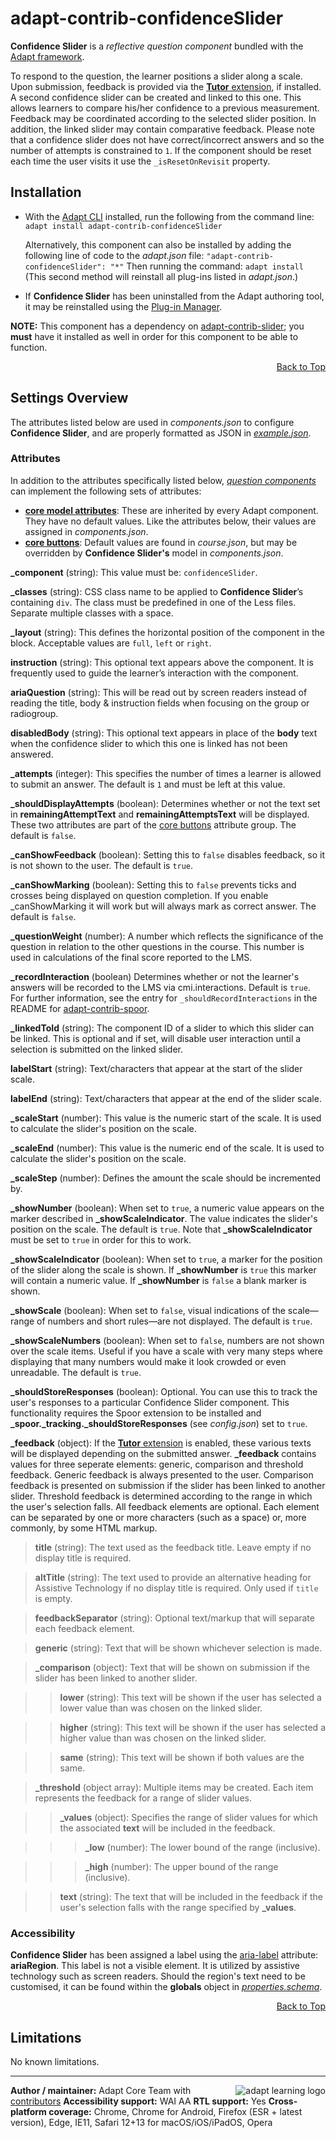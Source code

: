 # adapt-contrib-confidenceSlider

**Confidence Slider** is a *reflective question component* bundled with the [Adapt framework](https://github.com/adaptlearning/adapt_framework).

To respond to the question, the learner positions a slider along a scale. Upon submission, feedback is provided via the [**Tutor** extension](https://github.com/adaptlearning/adapt-contrib-tutor), if installed. A second confidence slider can be created and linked to this one. This allows learners to compare his/her confidence to a previous measurement. Feedback may be coordinated according to the selected slider position. In addition, the linked slider may contain comparative feedback. Please note that a confidence slider does not have correct/incorrect answers and so the number of attempts is constrained to `1`. If the component should be reset each time the user visits it use the `_isResetOnRevisit` property.

## Installation

* With the [Adapt CLI](https://github.com/adaptlearning/adapt-cli) installed, run the following from the command line:
`adapt install adapt-contrib-confidenceSlider`

    Alternatively, this component can also be installed by adding the following line of code to the *adapt.json* file:
    `"adapt-contrib-confidenceSlider": "*"`
    Then running the command:
    `adapt install`
    (This second method will reinstall all plug-ins listed in *adapt.json*.)

* If **Confidence Slider** has been uninstalled from the Adapt authoring tool, it may be reinstalled using the [Plug-in Manager](https://github.com/adaptlearning/adapt_authoring/wiki/Plugin-Manager).

**NOTE:** This component has a dependency on [adapt-contrib-slider](https://github.com/adaptlearning/adapt-contrib-slider); you **must** have it installed as well in order for this component to be able to function.

<div float align=right><a href="#top">Back to Top</a></div>

## Settings Overview

The attributes listed below are used in *components.json* to configure **Confidence Slider**, and are properly formatted as JSON in [*example.json*](https://github.com/adaptlearning/adapt-contrib-confidenceSlider/blob/master/example.json).

### Attributes

In addition to the attributes specifically listed below, [*question components*](https://github.com/adaptlearning/adapt_framework/wiki/Core-Plug-ins-in-the-Adapt-Learning-Framework#question-components) can implement the following sets of attributes:
+ [**core model attributes**](https://github.com/adaptlearning/adapt_framework/wiki/Core-model-attributes): These are inherited by every Adapt component. They have no default values. Like the attributes below, their values are assigned in *components.json*.
+ [**core buttons**](https://github.com/adaptlearning/adapt_framework/wiki/Core-Buttons): Default values are found in *course.json*, but may be overridden by **Confidence Slider's** model in *components.json*.

**\_component** (string): This value must be: `confidenceSlider`.

**\_classes** (string): CSS class name to be applied to **Confidence Slider**’s containing `div`. The class must be predefined in one of the Less files. Separate multiple classes with a space.

**\_layout** (string): This defines the horizontal position of the component in the block. Acceptable values are `full`, `left` or `right`.

**instruction** (string): This optional text appears above the component. It is frequently used to
guide the learner’s interaction with the component.

**ariaQuestion** (string): This will be read out by screen readers instead of reading the title, body & instruction fields when focusing on the group or radiogroup.

**disabledBody** (string): This optional text appears in place of the **body** text when the confidence slider to which this one is linked has not been answered.

**\_attempts** (integer): This specifies the number of times a learner is allowed to submit an answer. The default is `1` and must be left at this value.

**\_shouldDisplayAttempts** (boolean): Determines whether or not the text set in **remainingAttemptText** and **remainingAttemptsText** will be displayed. These two attributes are part of the [core buttons](https://github.com/adaptlearning/adapt_framework/wiki/Core-Buttons) attribute group. The default is `false`.

**\_canShowFeedback** (boolean): Setting this to `false` disables feedback, so it is not shown to the user. The default is `true`.

**\_canShowMarking** (boolean): Setting this to `false` prevents ticks and crosses being displayed on question completion. If you enable _canShowMarking it will work but will always mark as correct answer. The default is `false`.

**\_questionWeight** (number): A number which reflects the significance of the question in relation to the other questions in the course. This number is used in calculations of the final score reported to the LMS.

**\_recordInteraction** (boolean) Determines whether or not the learner's answers will be recorded to the LMS via cmi.interactions. Default is `true`. For further information, see the entry for `_shouldRecordInteractions` in the README for [adapt-contrib-spoor](https://github.com/adaptlearning/adapt-contrib-spoor).

**\_linkedToId** (string): The component ID of a slider to which this slider can be linked. This is optional and if set, will disable user interaction until a selection is submitted on the linked slider.

**labelStart** (string): Text/characters that appear at the start of the slider scale.

**labelEnd** (string): Text/characters that appear at the end of the slider scale.

**\_scaleStart** (number): This value is the numeric start of the scale. It is used to calculate the slider's position on the scale.

**\_scaleEnd** (number): This value is the numeric end of the scale. It is used to calculate the slider's position on the scale.

**\_scaleStep** (number): Defines the amount the scale should be incremented by.

**\_showNumber** (boolean): When set to `true`, a numeric value appears on the marker described in **\_showScaleIndicator**. The value indicates the slider's position on the scale. The default is `true`. Note that **\_showScaleIndicator** must be set to `true` in order for this to work.

**\_showScaleIndicator** (boolean): When set to `true`, a marker for the position of the slider along the scale is shown. If **_showNumber** is `true` this marker will contain a numeric value. If **_showNumber** is `false` a blank marker is shown.

**\_showScale** (boolean): When set to `false`, visual indications of the scale&mdash;range of numbers and short rules&mdash;are not displayed. The default is `true`.

**\_showScaleNumbers** (boolean): When set to `false`, numbers are not shown over the scale items. Useful if you have a scale with very many steps where displaying that many  numbers would make it look crowded or even unreadable. The default is `true`.

**_shouldStoreResponses** (boolean): Optional. You can use this to track the user's responses to a particular Confidence Slider component. This functionality requires the Spoor extension to be installed and **\_spoor.\_tracking.\_shouldStoreResponses** (see *config.json*) set to `true`.

**\_feedback** (object): If the [**Tutor** extension](https://github.com/adaptlearning/adapt-contrib-tutor) is enabled, these various texts will be displayed depending on the submitted answer. **\_feedback** contains values for three seperate elements: generic, comparison and threshold feedback. Generic feedback is always presented to the user. Comparison feedback is presented on submission if the slider has been linked to another slider. Threshold feedback is determined according to the range in which the user's selection falls. All feedback elements are optional. Each element can be separated by one or more characters (such as a space) or, more commonly, by some HTML markup.

>**title** (string): The text used as the feedback title. Leave empty if no display title is required.

>**altTitle** (string): The text used to provide an alternative heading for Assistive Technology if no display title is required. Only used if `title` is empty.

>**feedbackSeparator** (string): Optional text/markup that will separate each feedback element.

>**generic** (string): Text that will be shown whichever selection is made.

>**\_comparison** (object): Text that will be shown on submission if the slider has been linked to another slider.

>>**lower** (string): This text will be shown if the user has selected a lower value than was chosen on the linked slider.

>>**higher** (string): This text will be shown if the user has selected a higher value than was chosen on the linked slider.

>>**same** (string): This text will be shown if both values are the same.

>**\_threshold** (object array): Multiple items may be created. Each item represents the feedback for a range of slider values.

>>**\_values** (object): Specifies the range of slider values for which the associated **text** will be included in the feedback.

>>>**\_low** (number): The lower bound of the range (inclusive).

>>>**\_high** (number): The upper bound of the range (inclusive).

>>**text** (string): The text that will be included in the feedback if the user's selection falls with the range specified by **\_values**.

### Accessibility
**Confidence Slider** has been assigned a label using the [aria-label](https://github.com/adaptlearning/adapt_framework/wiki/Aria-Labels) attribute: **ariaRegion**. This label is not a visible element. It is utilized by assistive technology such as screen readers. Should the region's text need to be customised, it can be found within the **globals** object in [*properties.schema*](https://github.com/adaptlearning/adapt-contrib-confidenceSlider/blob/master/properties.schema).
<div float align=right><a href="#top">Back to Top</a></div>

## Limitations

No known limitations.

----------------------------
<a href="https://community.adaptlearning.org/" target="_blank"><img src="https://github.com/adaptlearning/documentation/blob/master/04_wiki_assets/plug-ins/images/adapt-logo-mrgn-lft.jpg" alt="adapt learning logo" align="right"></a>
**Author / maintainer:** Adapt Core Team with [contributors](https://github.com/adaptlearning/adapt-contrib-confidenceSlider/graphs/contributors)
**Accessibility support:** WAI AA
**RTL support:** Yes
**Cross-platform coverage:** Chrome, Chrome for Android, Firefox (ESR + latest version), Edge, IE11, Safari 12+13 for macOS/iOS/iPadOS, Opera
